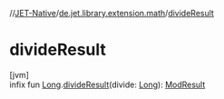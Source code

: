 //[JET-Native](../../index.md)/[de.jet.library.extension.math](index.md)/[divideResult](divide-result.md)

# divideResult

[jvm]\
infix fun [Long](https://kotlinlang.org/api/latest/jvm/stdlib/kotlin/-long/index.html).[divideResult](divide-result.md)(divide: [Long](https://kotlinlang.org/api/latest/jvm/stdlib/kotlin/-long/index.html)): [ModResult](../de.jet.library.tool.math/-mod-result/index.md)
